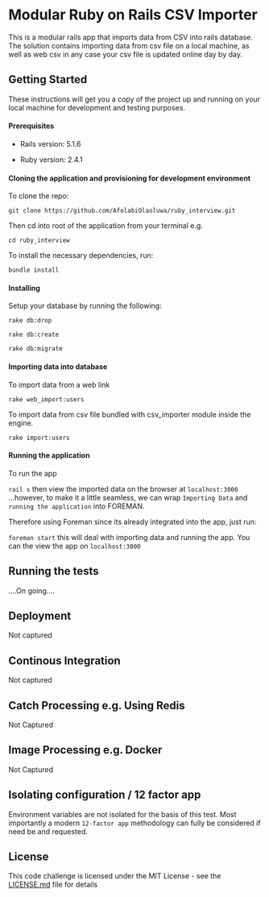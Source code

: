 # Modular Ruby on Rails CSV Importer

This is a modular rails app that imports data from CSV into rails database. The solution contains importing 
data from csv file on a local machine, as well as web csv in any case your csv file is updated online day by day.

## Getting Started

These instructions will get you a copy of the project up and running on your local machine for development and testing 
purposes. 

#### Prerequisites

* Rails version: 5.1.6

* Ruby version: 2.4.1


#### Cloning the application and provisioning for development environment

To clone the repo:

```git clone https://github.com/AfolabiOlaoluwa/ruby_interview.git```

Then cd into root of the application from your terminal e.g.

```cd ruby_interview```

To install the necessary dependencies, run:

```bundle install```

#### Installing

Setup your database by running the following:

```rake db:drop ```

```rake db:create```

```rake db:migrate```

#### Importing data into database

To import data from a web link 

```rake web_import:users```

To import data from csv file bundled with csv_importer module inside the engine.

```rake import:users``` 

#### Running the application

To run the app

```rail s``` then view the imported data on the browser at ```localhost:3000```
...however, to make it a little seamless, we can wrap `Importing Data` and `running the application` into FOREMAN.

Therefore using Foreman since its already integrated into the app, just run:

```foreman start``` this will deal with importing data and running the app. You can the view the app on `localhost:3000`

## Running the tests

....On going....

## Deployment

Not captured

## Continous Integration 

Not captured

## Catch Processing e.g. Using Redis

Not Captured

## Image Processing e.g. Docker

Not Captured

## Isolating configuration / 12 factor app

Environment variables are not isolated for the basis of this test.
Most importantly a modern `12-factor app` methodology can fully be considered if need be and requested.


## License

This code challenge is licensed under the MIT License - see the [LICENSE.md](LICENSE.md) file for details


